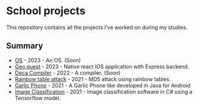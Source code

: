 # School projects

This repository contains all the projects I've worked on during my studies.

## Summary

- [OS](./OS) - 2023 - An OS. (Soon)
- [Geo quest](./Geo-Quest-Web-Project) - 2023 - Native react IOS application with Express backend.
- [Deca Compiler](./Decac-Compiler) - 2022 - A compiler. (Soon)
- [Rainbow table attack](./Rainbow-table-attack) - 2021 - MD5 attack using rainbow tables.
- [Garlic Phone](./Garlic-Phone) - 2021 - A Garlic Phone like developed in Java for Android
- [Image Classification](./Image-Classification) - 2021 - Image classification software in C# using a Tensorflow model.
